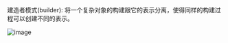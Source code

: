 建造者模式(builder): 将一个复杂对象的构建跟它的表示分离，使得同样的构建过程可以创建不同的表示。

![image](https://github.com/ZeroWM/Java-design-pattern/assets/32089940/691750ff-9910-4df0-a3ab-eef15ebccbfc)
